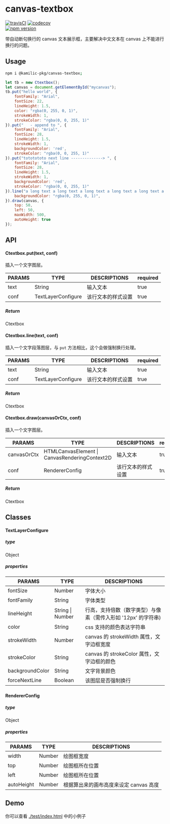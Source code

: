 # canvas-textbox
[![travisCI](https://www.travis-ci.org/kamilic/canvas-textbox.svg?branch=master)](https://www.travis-ci.org/kamilic/canvas-textbox) [![codecov](https://codecov.io/gh/kamilic/canvas-textbox/branch/master/graph/badge.svg)](https://codecov.io/gh/kamilic/canvas-textbox)  
[![npm version](https://badge.fury.io/js/%40kamilic-pkg%2Fcanvas-textbox.svg)](https://badge.fury.io/js/%40kamilic-pkg%2Fcanvas-textbox)

带自动断句换行的 canvas 文本展示框，主要解决中文文本在 canvas 上不能进行换行的问题。

## Usage
```bash
npm i @kamilic-pkg/canvas-textbox;
```

```javascript
let tb = new Ctextbox();
let canvas = document.getElementById("mycanvas");
tb.put("hello world", {
    fontFamily: "Arial",
    fontSize: 22,
    lineHeight: 1.5,
    color: "rgba(0, 255, 0, 1)",
    strokeWidth: 1,
    strokeColor: "rgba(0, 0, 255, 1)"
}).put("   - append to ", {
    fontFamily: "Arial",
    fontSize: 28,
    lineHeight: 1.5,
    strokeWidth: 1,
    backgroundColor: 'red',
    strokeColor: "rgba(0, 0, 255, 1)"
}).put("tototototo next line --------------> ", {
    fontFamily: "Arial",
    fontSize: 28,
    lineHeight: 1.5,
    strokeWidth: 1,
    backgroundColor: 'red',
    strokeColor: "rgba(0, 0, 255, 1)"
}).line("a long text a long text a long text a long text a long text a long text a long text ", {
    backgroundColor: "rgba(0, 255, 0, 1)",
}).draw(canvas, {
    top: 50,
    left: 50,
    maxWidth: 500,
    autoHeight: true
});
```



## API

#### Ctextbox.put(text, conf)

插入一个文字图层。

| PARAMS | TYPE               | DESCRIPTIONS | required |
| ------ | ------------------ | ------------ | -------- |
| text   | String             | 输入文本         | true     |
| conf   | TextLayerConfigure | 该行文本的样式设置    | true     |

##### Return 

Ctextbox



#### Ctextbox.line(text, conf)

插入一个文字段落图层，与 ```put``` 方法相比，这个会做强制换行处理。

| PARAMS | TYPE               | DESCRIPTIONS | required |
| ------ | ------------------ | ------------ | -------- |
| text   | String             | 输入文本         | true     |
| conf   | TextLayerConfigure | 该行文本的样式设置    | true     |

##### Return

Ctextbox



#### Ctextbox.draw(canvasOrCtx, conf)

插入一个文字图层。

| PARAMS      | TYPE                                     | DESCRIPTIONS | required |
| ----------- | ---------------------------------------- | ------------ | -------- |
| canvasOrCtx | HTMLCanvasElement \| CanvasRenderingContext2D | 输入文本         | true     |
| conf        | RendererConfig                           | 该行文本的样式设置    | true     |

##### Return

Ctextbox



## Classes

#### TextLayerConfigure

##### type

Object

##### properties

| PARAMS          | TYPE             | DESCRIPTIONS                        |
| --------------- | ---------------- | ----------------------------------- |
| fontSize        | Number           | 字体大小                                |
| fontFamily      | String           | 字体类型                                |
| lineHeight      | String \| Number | 行高，支持倍数（数字类型）与像素（需传入形如 '12px' 的字符串) |
| color           | String           | css 支持的颜色表达字符串                      |
| strokeWidth     | Number           | canvas 的 strokeWidth 属性，文字边框宽度      |
| strokeColor     | String           | canvas 的 strokeColor 属性，文字边框的颜色     |
| backgroundColor | String           | 文字背景颜色                              |
| forceNextLine   | Boolean          | 该图层是否强制换行                           |

##### 

#### RendererConfig

##### type

Object

##### properties

| PARAMS     | TYPE   | DESCRIPTIONS            |
| ---------- | ------ | ----------------------- |
| width      | Number | 绘图框宽度                   |
| top        | Number | 绘图框所在位置                 |
| left       | Number | 绘图框所在位置                 |
| autoHeight | Number | 根据算出来的画布高度来设定 canvas 高度 |



## Demo

你可以查看 [./test/index.html](https://github.com/kamilic/canvas-textbox/blob/master/test/index.html) 中的小例子